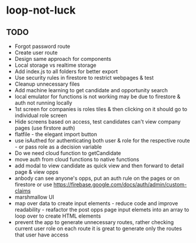 # loop-not-luck

## TODO
- Forgot password route
- Create user route
- Design same approach for components 
- Local storage vs realtime storage
- Add index.js to all folders for better export
- Use security rules in firestore to restrict webpages & test
- Cleanup unnecessary files
- Add machine learning to get candidate and opportunity search 
- local emulator for functions is not working may be due to firestore & auth not running locally
- 1st screen for companies is roles tiles & then clicking on it should go to individual role screen
- Hide screens based on access, test candidates can't view company pages (use firstore auth)
- flatfile - the elegant import button
- use isAuthed for authenticating both user & role for the respective route - or pass role as a decision variable
- Do we need cloud function to getCandidate
- move auth from cloud functions to native functions 
- add modal to view candidate as quick view and then forward to detail page & view opps
- anbody can see anyone's opps, put an auth rule on the pages or on firestore or use https://firebase.google.com/docs/auth/admin/custom-claims
- marshmallow UI
- map over data to create input elements - reduce code and improve readability - reafactor the post opps page input elemets into an array to loop over to create HTML elements
- prevent the app to generate unnecessary routes, rather checking current user role on each route it is great to generate only the routes that user have access